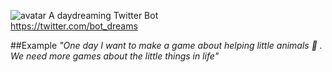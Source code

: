 ![avatar](http://orig06.deviantart.net/e777/f/2016/109/e/a/daydreambot4b_100px_by_rick_tinyworlds-d9zifiv.jpg) A daydreaming Twitter Bot  
https://twitter.com/bot_dreams

##Example
_"One day I want to make a game about helping little animals 🐣 ._  
_We need more games about the little things in life"_
